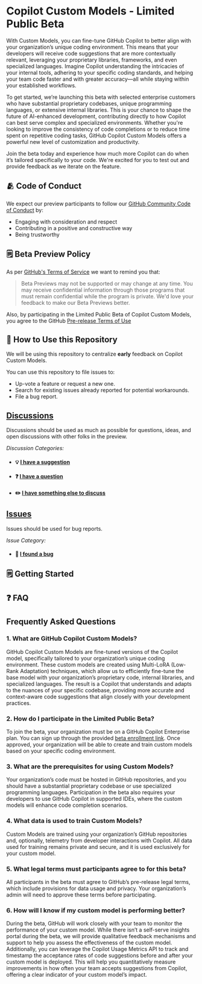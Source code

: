 # Copilot Custom Models - Limited Public Beta

With Custom Models, you can fine-tune GitHub Copilot to better align with your organization’s unique coding environment. This means that your developers will receive code suggestions that are more contextually relevant, leveraging your proprietary libraries, frameworks, and even specialized languages. Imagine Copilot understanding the intricacies of your internal tools, adhering to your specific coding standards, and helping your team code faster and with greater accuracy—all while staying within your established workflows.

To get started, we’re launching this beta with selected enterprise customers who have substantial proprietary codebases, unique programming languages, or extensive internal libraries. This is your chance to shape the future of AI-enhanced development, contributing directly to how Copilot can best serve complex and specialized environments. Whether you're looking to improve the consistency of code completions or to reduce time spent on repetitive coding tasks, GitHub Copilot Custom Models offers a powerful new level of customization and productivity.

Join the beta today and experience how much more Copilot can do when it’s tailored specifically to your code. We're excited for you to test out and provide feedback as we iterate on the feature. 

## 🫂 Code of Conduct

We expect our preview participants to follow our [GitHub Community Code of Conduct](https://docs.github.com/en/site-policy/github-terms/github-community-code-of-conduct) by:

- Engaging with consideration and respect
- Contributing in a positive and constructive way
- Being trustworthy

## 🗒️ Beta Preview Policy

As per [GitHub's Terms of Service](https://docs.github.com/en/github/site-policy/github-terms-of-service#j-beta-previews) we want to remind you that:

> Beta Previews may not be supported or may change at any time. You may receive confidential information through those programs that must remain confidential while the program is private. We'd love your feedback to make our Beta Previews better.

Also, by participating in the Limited Public Beta of Copilot Custom Models, you agree to the GitHub [Pre-release Terms of Use](https://docs.github.com/en/site-policy/github-terms/github-pre-release-license-terms)

## 🔗 How to Use this Repository

We will be using this repository to centralize **early** feedback on Copilot Custom Models.

You can use this repository to file issues to:
- Up-vote a feature or request a new one.
- Search for existing issues already reported for potential workarounds.
- File a bug report.

## **[Discussions](https://github.com/github-early-access/copilot-custom-models-beta/discussions)** 

Discussions should be used as much as possible for questions, ideas, and open discussions with other folks in the preview.

_Discussion Categories:_ 
- #### 💡 [I have a suggestion](https://github.com/github-early-access/copilot-custom-models-beta/discussions/categories/ideas)
- #### ❓ [I have a question](https://github.com/github-early-access/copilot-custom-models-beta/discussions/categories/q-a)
- #### ✏️ [I have something else to discuss](https://github.com/github-early-access/copilot-custom-models-beta/discussions/categories/general)

## **[Issues](https://github.com/gh-community/copilot-custom-models-beta/issues)**

Issues should be used for bug reports.

_Issue Category:_ 
- #### 🐞 [I found a bug](https://github.com/github-early-access/copilot-custom-models-beta/issues/new?assignees=&labels=bug&template=bug-template.yml)

## 🗒️ Getting Started

<!-- Include summary / details of feature here. This section should include steps to access the feature, and may include additional instructional materials such as a demo video or link out to feature documentation. -->

<!--  Examples below 
#### ℹ️ [About FEATURE NAME tokens](add-link-here.md) 
#### ⚙️ [Creating FEATURE NAME](add-link-here.md) 
#### 📦 [Using FEATURE NAME](add-link-here.md)
####  🎥 An Intro to FEATURE NAME -->

## ❓ FAQ 

## Frequently Asked Questions

### 1. What are GitHub Copilot Custom Models?

GitHub Copilot Custom Models are fine-tuned versions of the Copilot model, specifically tailored to your organization’s unique coding environment. These custom models are created using Multi-LoRA (Low-Rank Adaptation) techniques, which allow us to efficiently fine-tune the base model with your organization’s proprietary code, internal libraries, and specialized languages. The result is a Copilot that understands and adapts to the nuances of your specific codebase, providing more accurate and context-aware code suggestions that align closely with your development practices.

### 2. How do I participate in the Limited Public Beta?

To join the beta, your organization must be on a GitHub Copilot Enterprise plan. You can sign up through the provided [beta enrollment link](#). Once approved, your organization will be able to create and train custom models based on your specific coding environment.

### 3. What are the prerequisites for using Custom Models?

Your organization’s code must be hosted in GitHub repositories, and you should have a substantial proprietary codebase or use specialized programming languages. Participation in the beta also requires your developers to use GitHub Copilot in supported IDEs, where the custom models will enhance code completion scenarios.

### 4. What data is used to train Custom Models?

Custom Models are trained using your organization’s GitHub repositories and, optionally, telemetry from developer interactions with Copilot. All data used for training remains private and secure, and it is used exclusively for your custom model.

### 5. What legal terms must participants agree to for this beta?

All participants in the beta must agree to GitHub’s pre-release legal terms, which include provisions for data usage and privacy. Your organization’s admin will need to approve these terms before participating.

### 6. How will I know if my custom model is performing better?

During the beta, GitHub will work closely with your team to monitor the performance of your custom model. While there isn’t a self-serve insights portal during the beta, we will provide qualitative feedback mechanisms and support to help you assess the effectiveness of the custom model. Additionally, you can leverage the Copilot Usage Metrics API to track and timestamp the acceptance rates of code suggestions before and after your custom model is deployed. This will help you quantitatively measure improvements in how often your team accepts suggestions from Copilot, offering a clear indicator of your custom model’s impact.

